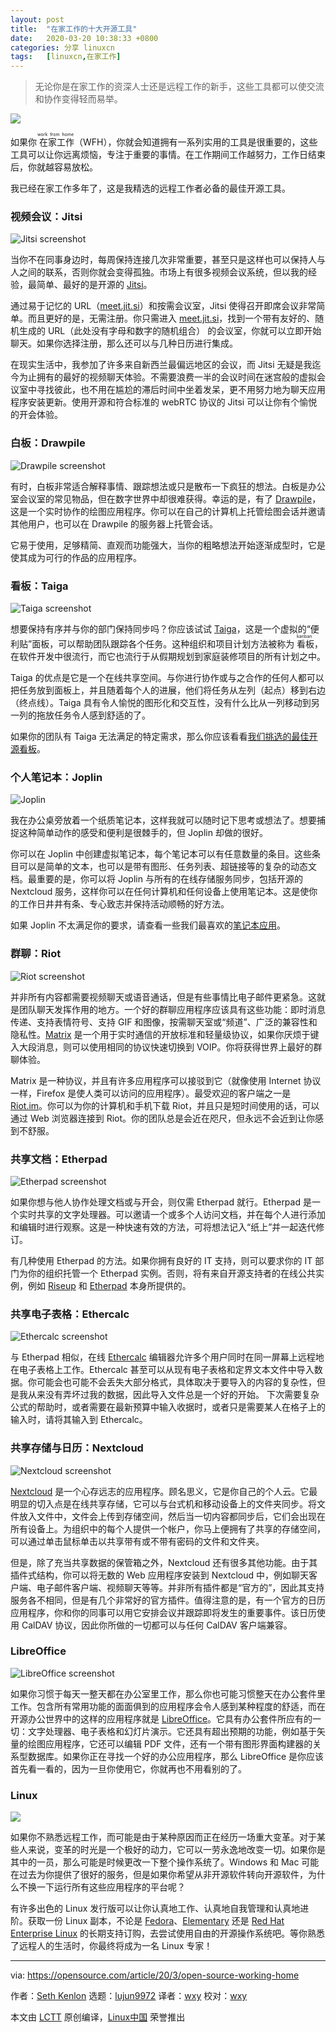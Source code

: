 ```yaml
---
layout: post
title:	"在家工作的十大开源工具"
date:	2020-03-20 10:38:33 +0800 
categories:	分享 linuxcn 
tags:	[linuxcn,在家工作]
---
```




> 
> 无论你是在家工作的资深人士还是远程工作的新手，这些工具都可以使交流和协作变得轻而易举。
> 
> 
> 


![](/Asserts/Images/album/202003/20/103814bwxxqxkxc9qqxkbb.jpg)


如果你<ruby> 在家工作 <rt>  work from home </rt></ruby>（WFH），你就会知道拥有一系列实用的工具是很重要的，这些工具可以让你远离烦恼，专注于重要的事情。在工作期间工作越努力，工作日结束后，你就越容易放松。


我已经在家工作多年了，这是我精选的远程工作者必备的最佳开源工具。


### 视频会议：Jitsi


![Jitsi screenshot](/Asserts/Images/album/202003/20/103840maimmz4n4miftom5.jpg "Jitsi screenshot")


当你不在同事身边时，每周保持连接几次非常重要，甚至只是这样也可以保持人与人之间的联系，否则你就会变得孤独。市场上有很多视频会议系统，但以我的经验，最简单、最好的是开源的 [Jitsi](http://meet.jit.si)。


通过易于记忆的 URL（[meet.jit.si](http://meet.jit.si)）和按需会议室，Jitsi 使得召开即席会议非常简单。而且更好的是，无需注册。你只需进入 [meet.jit.si](http://meet.jit.si)，找到一个带有友好的、随机生成的 URL（此处没有字母和数字的随机组合） 的会议室，你就可以立即开始聊天。如果你选择注册，那么还可以与几种日历进行集成。


在现实生活中，我参加了许多来自新西兰最偏远地区的会议，而 Jitsi 无疑是我迄今为止拥有的最好的视频聊天体验。不需要浪费一半的会议时间在迷宫般的虚拟会议室中寻找彼此，也不用在尴尬的滞后时间中坐着发呆，更不用努力地为聊天应用程序安装更新。使用开源和符合标准的 webRTC 协议的 Jitsi 可以让你有个愉悦的开会体验。


### 白板：Drawpile


![Drawpile screenshot](/Asserts/Images/album/202003/20/103846jqp3pr93c3s39qaz.jpg "Drawpile screenshot")


有时，白板非常适合解释事情、跟踪想法或只是散布一下疯狂的想法。白板是办公室会议室的常见物品，但在数字世界中却很难获得。幸运的是，有了 [Drawpile](https://drawpile.net/)，这是一个实时协作的绘图应用程序。你可以在自己的计算机上托管绘图会话并邀请其他用户，也可以在 Drawpile 的服务器上托管会话。


它易于使用，足够精简、直观而功能强大，当你的粗略想法开始逐渐成型时，它是使其成为可行的作品的应用程序。


### 看板：Taiga


![Taiga screenshot](/Asserts/Images/album/202003/20/103850imehfr2kkmhv282r.jpg "Taiga screenshot")


想要保持有序并与你的部门保持同步吗？你应该试试 [Taiga](http://taiga.io)，这是一个虚拟的“便利贴”面板，可以帮助团队跟踪各个任务。这种组织和项目计划方法被称为<ruby> 看板 <rt>  kanban </rt></ruby>，在软件开发中很流行，而它也流行于从假期规划到家庭装修项目的所有计划之中。


Taiga 的优点是它是一个在线共享空间。与你进行协作或与之合作的任何人都可以把任务放到面板上，并且随着每个人的进展，他们将任务从左列（起点）移到右边（终点线）。Taiga 具有令人愉悦的图形化和交互性，没有什么比从一列移动到另一列的拖放任务令人感到舒适的了。


如果你的团队有 Taiga 无法满足的特定需求，那么你应该看看[我们挑选的最佳开源看板](https://opensource.com/alternatives/trello)。


### 个人笔记本：Joplin


![Joplin](/Asserts/Images/album/202003/20/103855hngyzhparek6hkhn.png "Joplin")


我在办公桌旁放着一个纸质笔记本，这样我就可以随时记下思考或想法了。想要捕捉这种简单动作的感受和便利是很棘手的，但 Joplin 却做的很好。


你可以在 Joplin 中创建虚拟笔记本，每个笔记本可以有任意数量的条目。这些条目可以是简单的文本，也可以是带有图形、任务列表、超链接等的复杂的动态文档。最重要的是，你可以将 Joplin 与所有的在线存储服务同步，包括开源的 Nextcloud 服务，这样你可以在任何计算机和任何设备上使用笔记本。这是使你的工作日井井有条、专心致志并保持活动顺畅的好方法。


如果 Joplin 不太满足你的要求，请查看一些我们最喜欢的[笔记本应用](https://opensource.com/alternatives/evernote)。


### 群聊：Riot


![Riot screenshot](/Asserts/Images/album/202003/20/103900v21cb8b29u91cpns.jpg "Riot screenshot")


并非所有内容都需要视频聊天或语音通话，但是有些事情比电子邮件更紧急。这就是团队聊天发挥作用的地方。一个好的群聊应用程序应该具有这些功能：即时消息传递、支持表情符号、支持 GIF 和图像，按需聊天室或“频道”、广泛的兼容性和隐私性。[Matrix](http://matrix.org) 是一个用于实时通信的开放标准和轻量级协议，如果你厌烦于键入大段消息，则可以使用相同的协议快速切换到 VOIP。你将获得世界上最好的群聊体验。


Matrix 是一种协议，并且有许多应用程序可以接驳到它（就像使用 Internet 协议一样，Firefox 是使人类可以访问的应用程序）。最受欢迎的客户端之一是 [Riot.im](http://riot.im)。你可以为你的计算机和手机下载 Riot，并且只是短时间使用的话，可以通过 Web 浏览器连接到 Riot。你的团队总是会近在咫尺，但永远不会近到让你感到不舒服。


### 共享文档：Etherpad


![Etherpad screenshot](/Asserts/Images/album/202003/20/103906b4e8grxsscsii3io.jpg "Etherpad screenshot")


如果你想与他人协作处理文档或与开会，则仅需 Etherpad 就行。Etherpad 是一个实时共享的文字处理器。可以邀请一个或多个人访问文档，并在每个人进行添加和编辑时进行观察。这是一种快速有效的方法，可将想法记入“纸上”并一起迭代修订。


有几种使用 Etherpad 的方法。如果你拥有良好的 IT 支持，则可以要求你的 IT 部门为你的组织托管一个 Etherpad 实例。否则，将有来自开源支持者的在线公共实例，例如 [Riseup](https://pad.riseup.net/) 和 [Etherpad](https://beta.etherpad.org) 本身所提供的。


### 共享电子表格：Ethercalc


![Ethercalc screenshot](/Asserts/Images/album/202003/20/103911yqd667q6dxze7ppx.jpg "Ethercalc screenshot")


与 Etherpad 相似，在线 [Ethercalc](https://ethercalc.org) 编辑器允许多个用户同时在同一屏幕上远程地在电子表格上工作。Ethercalc 甚至可以从现有电子表格和定界文本文件中导入数据。你可能会也可能不会丢失大部分格式，具体取决于要导入的内容的复杂性，但是我从来没有弄坏过我的数据，因此导入文件总是一个好的开始。 下次需要复杂公式的帮助时，或者需要在最新预算中输入收据时，或者只是需要某人在格子上的输入时，请将其输入到 Ethercalc。


### 共享存储与日历：Nextcloud


![Nextcloud screenshot](/Asserts/Images/album/202003/20/103913asqxfmp4pff6y4p6.jpg "Nextcloud screenshot")


[Nextcloud](http://nextcloud.com) 是一个心存远志的应用程序。顾名思义，它是你自己的个人云。它最明显的切入点是在线共享存储，它可以与台式机和移动设备上的文件夹同步。将文件放入文件中，文件会上传到存储空间，然后当一切内容都同步后，它们会出现在所有设备上。为组织中的每个人提供一个帐户，你马上便拥有了共享的存储空间，可以通过单击鼠标单击以共享带有或不带有密码的文件和文件夹。


但是，除了充当共享数据的保管箱之外，Nextcloud 还有很多其他功能。由于其插件式结构，你可以将无数的 Web 应用程序安装到 Nextcloud 中，例如聊天客户端、电子邮件客户端、视频聊天等等。并非所有插件都是“官方的”，因此其支持服务各不相同，但是有几个非常好的官方插件。值得注意的是，有一个官方的日历应用程序，你和你的同事可以用它安排会议并跟踪即将发生的重要事件。该日历使用 CalDAV 协议，因此你所做的一切都可以与任何 CalDAV 客户端兼容。


### LibreOffice


![LibreOffice screenshot](/Asserts/Images/album/202003/20/103932rhmna6qa55g6ltf3.png "LibreOffice screenshot")


如果你习惯于每天一整天都在办公室里工作，那么你也可能习惯整天在办公套件里工作。包含所有常用功能的面面俱到的应用程序会令人感到某种程度的舒适，而在开源办公世界中的这样的应用程序就是 [LibreOffice](http://libreoffice.org)。它具有办公套件所应有的一切：文字处理器、电子表格和幻灯片演示。它还具有超出预期的功能，例如基于矢量的绘图应用程序，它还可以编辑 PDF 文件，还有一个带有图形界面构建器的关系型数据库。如果你正在寻找一个好的办公应用程序，那么 LibreOffice 是你应该首先看一看的，因为一旦你使用它，你就再也不用看别的了。


### Linux


![](/Asserts/Images/album/202003/20/103937lbnzh8pfzq8pexgx.jpg)


如果你不熟悉远程工作，而可能是由于某种原因而正在经历一场重大变革。对于某些人来说，变革的时光是一个极好的动力，它可以一劳永逸地改变一切。如果你是其中的一员，那么可能是时候更改一下整个操作系统了。Windows 和 Mac 可能在过去为你提供了很好的服务，但是如果你希望从非开源软件转向开源软件，为什么不换一下运行所有这些应用程序的平台呢？


有许多出色的 Linux 发行版可以让你认真地工作、认真地自我管理和认真地进阶。获取一份 Linux 副本，不论是 [Fedora](https://getfedora.org/)、[Elementary](https://elementary.io) 还是 [Red Hat Enterprise Linux](https://www.redhat.com/en/store/red-hat-enterprise-linux-workstation) 的长期支持订购，去尝试使用自由的开源操作系统吧。等你熟悉了远程人的生活时，你最终将成为一名 Linux 专家！




---


via: <https://opensource.com/article/20/3/open-source-working-home>


作者：[Seth Kenlon](https://opensource.com/users/seth) 选题：[lujun9972](https://github.com/lujun9972) 译者：[wxy](https://github.com/wxy) 校对：[wxy](https://github.com/wxy)


本文由 [LCTT](https://github.com/LCTT/TranslateProject) 原创编译，[Linux中国](https://linux.cn/) 荣誉推出
